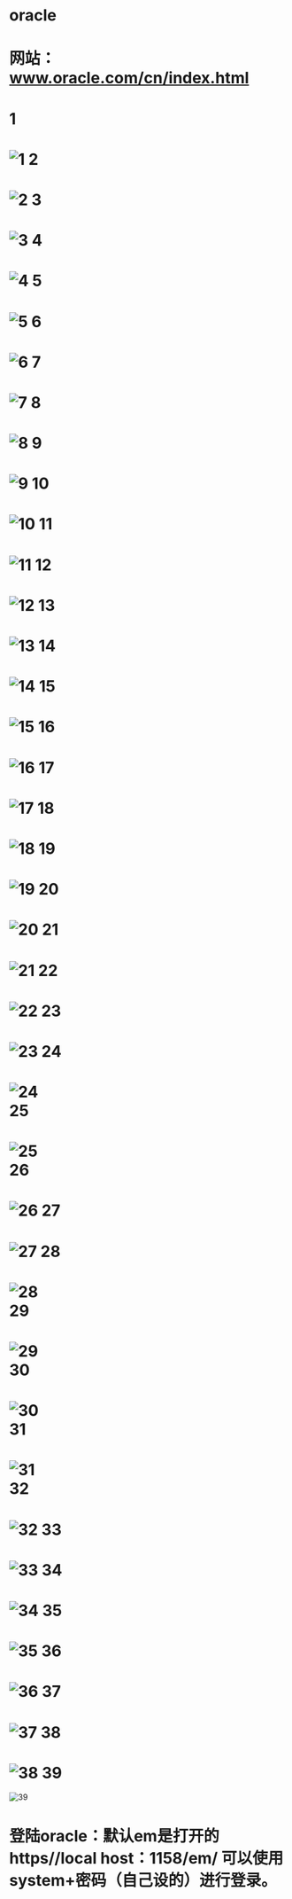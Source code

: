 
oracle
=
网站：www.oracle.com/cn/index.html
=
1
=
![1](dig/1.png)
2
=
![2](dig/2.png)
3
=
![3](dig/3.png)
4
=
![4](dig/4.png)
5
=
![5](dig/5.png)
6
=
![6](dig/6.png)
7
=
![7](dig/7.png)
8
=
![8](dig/8.png)
9
=
![9](dig/9.png)
10
=
![10](dig/10.png)
11
=
![11](dig/11.png)
12
=
![12](dig/12.png)
13
=
![13](dig/13.png)
14
=
![14](dig/14.png)
15
=
![15](dig/15.png)
16
=
![16](dig/16.png)
17
=
![17](dig/17.png)
18
=
![18](dig/18.png)
19
=
![19](dig/19.png)
20
=
![20](dig/20.png)
21
=
![21](dig/21.png)
22
=
![22](dig/23.png)
23
=
![23](dig/23.png)
24<br>
=
![24](dig/24.png)<br>
25<br>
=
![25](dig/25.png)<br>
26
=
![26](dig/26.png)
27
=
![27](dig/27.png)
28
=
![28](dig/28.png)<br>
29<br>
=
![29](dig/29.png)<br>
30<br>
=
![30](dig/30.png)<br>
31
=
![31](dig/31.png)<br>
32
=
![32](dig/32.png)
33
=
![33](dig/33.png)
34
=
![34](dig/34.png)
35
=
![35](dig/35.png)
36
=
![36](dig/36.png)
37
=
![37](dig/37.png)
38
=
![38](dig/38.png)
39
=
![39](dig/39.png)

登陆oracle：默认em是打开的https//local host：1158/em/  可以使用system+密码（自己设的）进行登录。
==